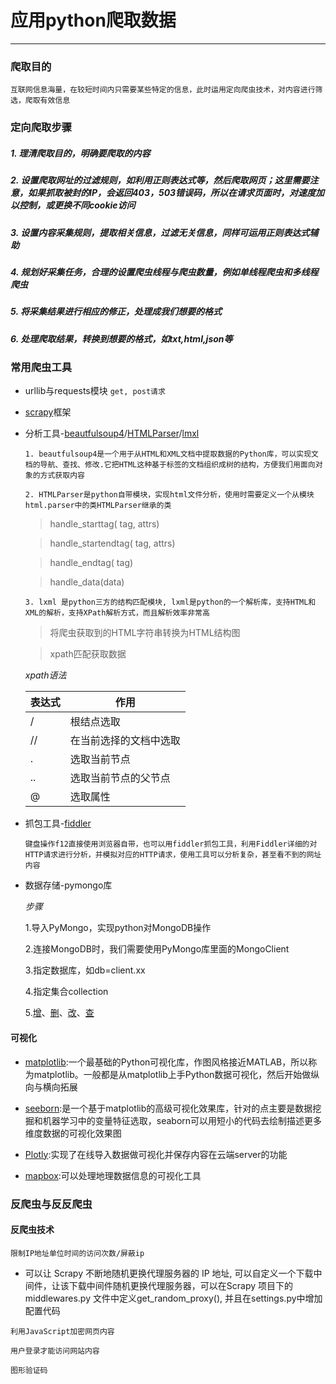 # 应用python爬取数据
___
### 爬取目的

 `互联网信息海量，在较短时间内只需要某些特定的信息，此时运用定向爬虫技术，对内容进行筛选，爬取有效信息`

### 定向爬取步骤

##### 1. 理清爬取目的，明确要爬取的内容

##### 2. 设置爬取网址的过滤规则，如利用正则表达式等，然后爬取网页；这里需要注意，如果抓取被封的IP，会返回403，503错误码，所以在请求页面时，对速度加以控制，或更换不同cookie访问

##### 3. 设置内容采集规则，提取相关信息，过滤无关信息，同样可运用正则表达式辅助

##### 4. 规划好采集任务，合理的设置爬虫线程与爬虫数量，例如单线程爬虫和多线程爬虫

##### 5. 将采集结果进行相应的修正，处理成我们想要的格式

##### 6. 处理爬取结果，转换到想要的格式，如txt,html,json等

### 常用爬虫工具

* urllib与requests模块
  `get, post请求`
* [scrapy](https://github.com/vicjiafeng/python_application/blob/master/library/scrapy%E6%A1%86%E6%9E%B6.md)框架
 
* 分析工具-[beautfulsoup4](https://www.crummy.com/software/BeautifulSoup/bs4/doc.zh/)/[HTMLParser](https://blog.csdn.net/weixin_35955795/article/details/52823203)/[lmxl]()
 
  `1. beautfulsoup4是一个用于从HTML和XML文档中提取数据的Python库，可以实现文档的导航、查找、修改.它把HTML这种基于标签的文档组织成树的结构，方便我们用面向对象的方式获取内容`
  
  `2. HTMLParser是python自带模块，实现html文件分析，使用时需要定义一个从模块html.parser中的类HTMLParser继承的类`
  
   >handle_starttag( tag, attrs)

  >handle_startendtag( tag, attrs)

  >handle_endtag( tag)

  >handle_data(data)
  
  `3. lxml 是python三方的结构匹配模块, lxml是python的一个解析库，支持HTML和XML的解析，支持XPath解析方式，而且解析效率非常高`
  
  >将爬虫获取到的HTML字符串转换为HTML结构图
  
  >xpath匹配获取数据
  
    *xpath语法*
  
  |表达式          |作用                |
  |---------------|-------------------|
  |/              |根结点选取           |
  |//             |在当前选择的文档中选取 |
  |.              |选取当前节点         |
  |..             |选取当前节点的父节点  |
  |@              |选取属性            | 
  
* 抓包工具-[fiddler](https://blog.csdn.net/a877415861/article/details/79447440)
 
  `键盘操作f12直接使用浏览器自带，也可以用fiddler抓包工具，利用Fiddler详细的对HTTP请求进行分析，并模拟对应的HTTP请求，使用工具可以分析复杂，甚至看不到的网址内容`
  
* 数据存储-pymongo库

    *步骤*

     1.导入PyMongo，实现python对MongoDB操作
   
     2.连接MongoDB时，我们需要使用PyMongo库里面的MongoClient
   
     3.指定数据库，如db=client.xx
   
     4.指定集合collection
   
     5.[增](https://www.runoob.com/python3/python-mongodb-insert-document.html)、[删](https://www.runoob.com/python3/python-mongodb-delete-document.html)、[改](https://www.runoob.com/python3/python-mongodb-update-document.html)、[查](https://www.runoob.com/python3/python-mongodb-query-document.html)

 #### 可视化

 * [matplotlib](https://matplotlib.org/2.0.2/contents.html):一个最基础的Python可视化库，作图风格接近MATLAB，所以称为matplotlib。一般都是从matplotlib上手Python数据可视化，然后开始做纵向与横向拓展
 
 * [seeborn](https://seaborn.pydata.org/tutorial.html):是一个基于matplotlib的高级可视化效果库，针对的点主要是数据挖掘和机器学习中的变量特征选取，seaborn可以用短小的代码去绘制描述更多维度数据的可视化效果图
 
 * [Plotly](https://plot.ly/):实现了在线导入数据做可视化并保存内容在云端server的功能
 
 * [mapbox](https://www.mapbox.com/):可以处理地理数据信息的可视化工具
 
### 反爬虫与反反爬虫

#### 反爬虫技术
  `限制IP地址单位时间的访问次数/屏蔽ip`
  
 * 可以让 Scrapy 不断地随机更换代理服务器的 IP 地址, 可以自定义一个下载中间件，让该下载中间件随机更换代理服务器，可以在Scrapy 项目下的 middlewares.py 文件中定义get_random_proxy(), 并且在settings.py中增加配置代码
  
  `利用JavaScript加密网页内容`
  
  `用户登录才能访问网站内容`
  
  `图形验证码`
